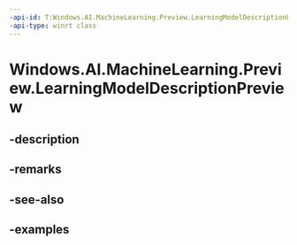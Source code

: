 ```yaml
---
-api-id: T:Windows.AI.MachineLearning.Preview.LearningModelDescriptionPreview
-api-type: winrt class
---
```


<!-- Class syntax.
public class LearningModelDescriptionPreview : ILearningModelDescriptionPreview
-->

# Windows.AI.MachineLearning.Preview.LearningModelDescriptionPreview

## -description

## -remarks

## -see-also

## -examples

